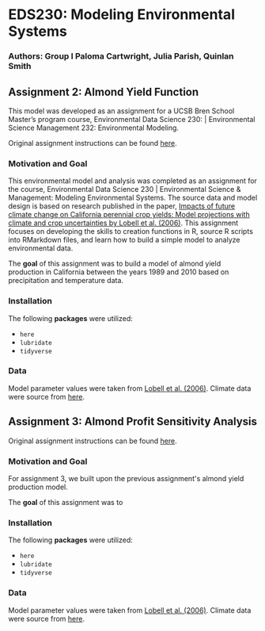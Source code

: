 # EDS230: Modeling Environmental Systems
### Authors: Group I Paloma Cartwright, Julia Parish, Quinlan Smith

## Assignment 2: Almond Yield Function
This model was developed as an assignment for a UCSB Bren School Master’s program course, Environmental Data Science 230: | Environmental Science Management 232: Environmental Modeling. 

Original assignment instructions can be found [here](https://naomitague.github.io/ESM232_course/assignments/almond_yield_function.html). 

### Motivation and Goal
This environmental model and analysis was completed as an assignment for the course, Environmental Data Science 230 | Environmental Science & Management: Modeling Environmental Systems. The source data and model design is based on research published in the paper, [Impacts of future climate change on California perennial crop yields: Model projections with climate and crop uncertainties by Lobell et al. (2006)](https://www.sciencedirect.com/science/article/pii/S016819230600308X). This assignment focuses on developing the skills to creation functions in R, source R scripts into RMarkdown files, and learn how to build a simple model to analyze environmental data.

The **goal** of this assignment was to build a model of almond yield production in California between the years 1989 and 2010 based on precipitation and temperature data. 

### Installation
The following **packages** were utilized:
- `here`
- `lubridate`
- `tidyverse`

### Data

Model parameter values were taken from [Lobell et al. (2006)](https://www.sciencedirect.com/science/article/pii/S016819230600308X). Climate data were source from [here](https://github.com/naomitague/ESM232_Examples/tree/main/Data). 

## Assignment 3: Almond Profit Sensitivity Analysis 

Original assignment instructions can be found [here](https://naomitague.github.io/ESM232_course/assignments/assign3_informal_sen.html). 

### Motivation and Goal

For assignment 3, we built upon the previous assignment's almond yield production model. 

The **goal** of this assignment was to

### Installation

The following **packages** were utilized:
- `here`
- `lubridate`
- `tidyverse`

### Data

Model parameter values were taken from [Lobell et al. (2006)](https://www.sciencedirect.com/science/article/pii/S016819230600308X). Climate data were source from [here](https://github.com/naomitague/ESM232_Examples/tree/main/Data). 

